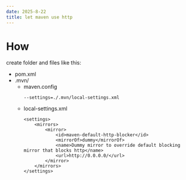 ```yaml
---
date: 2025-8-22
title: let maven use http
---
```

# How
create folder and files like this:

- pom.xml
- .mvn/
    - maven.config
        ```shell
        --settings=./.mvn/local-settings.xml
        ```
    - local-settings.xml
        ```shell
        <settings>
            <mirrors>
                <mirror>
                    <id>maven-default-http-blocker</id>
                    <mirrorOf>dummy</mirrorOf>
                    <name>Dummy mirror to override default blocking mirror that blocks http</name>
                    <url>http://0.0.0.0/</url>
                </mirror>
            </mirrors>
        </settings>
        ```
